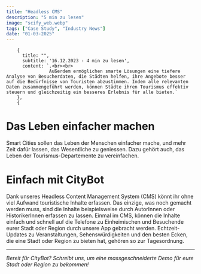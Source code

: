 ```yaml
---
title: "Headless CMS"
description: "5 min zu lesen"
image: "scify_web.webp"
tags: ["Case Study", "Industry News"]
date: "01-03-2025"
---
```

        {
          title: "",
          subtitle: '16.12.2023 - 4 min zu lesen',
          content: `.<br><br>
                    Außerdem ermöglichen smarte Lösungen eine tiefere Analyse von Besucherdaten, die Städten helfen, ihre Angebote besser auf die Bedürfnisse von Touristen abzustimmen. Indem alle relevanten Daten zusammengeführt werden, können Städte ihren Tourismus effektiv steuern und gleichzeitig ein besseres Erlebnis für alle bieten.`
        },
        {
# Das Leben einfacher machen
Smart Cities sollen das Leben der Menschen einfacher mache, und mehr Zeit dafür lassen, das Wesentliche zu geniessen. Dazu gehört auch, das Leben der Tourismus-Departemente zu vereinfachen.

# Einfach mit CityBot
Dank unseres Headless Content Management System (CMS) könnt ihr ohne viel Aufwand touristische Inhalte erfassen. Das einzige, was noch gemacht werden muss, sind die Inhalte beispielsweise durch AutorInnen oder HistorikerInnen erfassen zu lassen. Einmal im CMS, können die Inhalte
einfach und schnell auf die Telefone zu Einheimischen und Besuchende eurer Stadt oder Region durch unsere App gebracht werden. Echtzeit-Updates zu Veranstaltungen, Sehenswürdigkeiten und den besten Ecken, die eine Stadt oder Region zu bieten hat, gehören so zur Tagesordnung.

---

*Bereit für CityBot? Schreibt uns, um eine massgeschneiderte Demo für eure Stadt oder Region zu bekommen!*